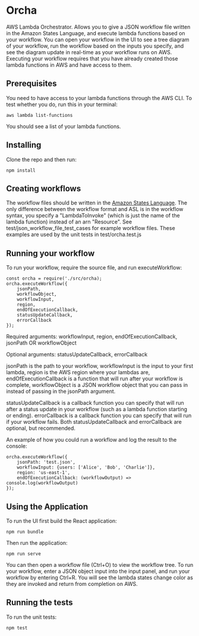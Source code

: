 # Orcha

AWS Lambda Orchestrator. Allows you to give a JSON workflow file written in the Amazon States Language, and execute lambda functions based on your workflow. You can open your workflow in the UI to see a tree diagram of your workflow, run the workflow based on the inputs you specify, and see the diagram update in real-time as your workflow runs on AWS. Executing your workflow requires that you have already created those lambda functions in AWS and have access to them.

## Prerequisites

You need to have access to your lambda functions through the AWS CLI. To test whether you do, run this in your terminal:

```
aws lambda list-functions
```

You should see a list of your lambda functions.

## Installing

Clone the repo and then run:

```
npm install
```

## Creating workflows

The workflow files should be written in the [Amazon States Language](https://docs.aws.amazon.com/step-functions/latest/dg/concepts-amazon-states-language.html).
The only difference between the workflow format and ASL is in the workflow syntax, you specify
a "LambdaToInvoke" (which is just the name of the lambda function) instead of an arn "Resource". 
See test/json_workflow_file_test_cases for example workflow files. These examples are
used by the unit tests in test/orcha.test.js

## Running your workflow

To run your workflow, require the source file, and run executeWorkflow:

```
const orcha = require('./src/orcha);
orcha.executeWorkflow({
    jsonPath,
    workflowObject,
    workflowInput, 
    region, 
    endOfExecutionCallback,
    statusUpdateCallback,
    errorCallback
});
```

Required arguments: workflowInput, region, endOfExecutionCallback, jsonPath OR workflowObject

Optional arguments: statusUpdateCallback, errorCallback

jsonPath is the path to your workflow, workflowInput is the input to your first lambda, region is the AWS region where your lambdas are, endOfExecutionCallback is a function that will run after your workflow is complete, workflowObject is a JSON workflow object that you can pass in instead of passing in the jsonPath argument. 

statusUpdateCallback is a callback function you can specify that will run after a status update in your workflow (such as a lambda function starting or ending). errorCallback is a callback function you can specify that will run if your workflow fails. Both statusUpdateCallback and errorCallback are optional, but recommended.

An example of how you could run a workflow and log the result to the console:

```
orcha.executeWorkflow({
    jsonPath: 'test.json', 
    workflowInput: {users: ['Alice', 'Bob', 'Charlie']}, 
    region: 'us-east-1', 
    endOfExecutionCallback: (workflowOutput) => console.log(workflowOutput)
});
```

## Using the Application

To run the UI first build the React application:

```
npm run bundle
```

Then run the application:

```
npm run serve
```

You can then open a workflow file (Ctrl+O) to view the workflow tree. To run your workflow, enter a JSON object input into the input panel, and run your workflow by entering Ctrl+R.
You will see the lambda states change color as they are invoked and return from completion on AWS.

## Running the tests

To run the unit tests:

```
npm test
```
